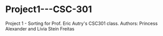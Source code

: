 # Project1---CSC-301
Project 1 - Sorting for Prof. Eric Autry's CSC301 class. Authors: Princess Alexander and Livia Stein Freitas
